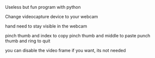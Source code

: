 Useless but fun program with python

Change videocapture device to your webcam

hand need to stay visible in the webcam

pinch thumb and index to copy 
pinch thumb and middle to paste
punch thumb and ring to quit

you can disable the video frame if you want, its not needed
